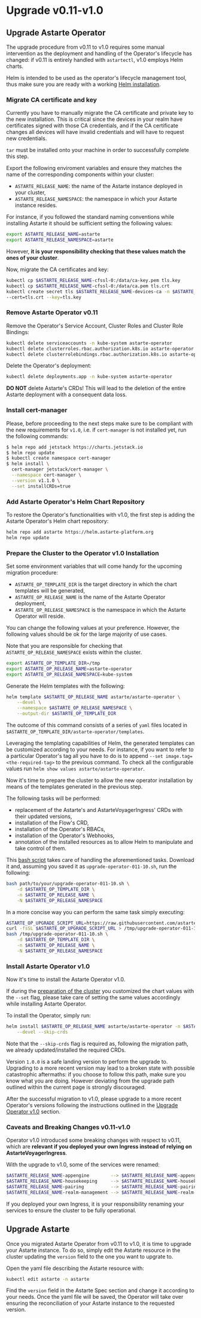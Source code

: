 # Upgrade v0.11-v1.0

## Upgrade Astarte Operator

The upgrade procedure from v0.11 to v1.0 requires some manual intervention as the deployment and
handling of the Operator's lifecycle has changed: if v0.11 is entirely handled with `astartectl`,
v1.0 employs Helm charts.

Helm is intended to be used as the operator's lifecycle management tool, thus make sure you are
ready with a working [Helm installation](https://helm.sh/docs/intro/install/).

### Migrate CA certificate and key

Currently you have to manually migrate the CA certificate and private key to the new installation.
This is critical since the devices in your realm have certificates signed with those CA credentials,
and if the CA certificate changes all devices will have invalid credentials and will have to request
new credentials.

`tar` must be installed onto your machine in order to successfully complete this step.

Export the following enviroment variables and ensure they matches the name of the corresponding
components within your cluster:
+ `ASTARTE_RELEASE_NAME`: the name of the Astarte instance deployed in your cluster,
+ `ASTARTE_RELEASE_NAMESPACE`: the namespace in which your Astarte instance resides.

For instance, if you followed the standard naming conventions while installing Astarte it should be
sufficient setting the following values:
```bash
export ASTARTE_RELEASE_NAME=astarte
export ASTARTE_RELEASE_NAMESPACE=astarte
```

However, **it is your responsibility checking that these values match the ones of your cluster**.

Now, migrate the CA certificates and key:
```bash
kubectl cp $ASTARTE_RELEASE_NAME-cfssl-0:/data/ca-key.pem tls.key
kubectl cp $ASTARTE_RELEASE_NAME-cfssl-0:/data/ca.pem tls.crt
kubectl create secret tls $ASTARTE_RELEASE_NAME-devices-ca -n $ASTARTE_RELEASE_NAMESPACE
--cert=tls.crt --key=tls.key
```

### Remove Astarte Operator v0.11

Remove the Operator's Service Account, Cluster Roles and Cluster Role Bindings:
```bash
kubectl delete serviceaccounts -n kube-system astarte-operator
kubectl delete clusterroles.rbac.authorization.k8s.io astarte-operator
kubectl delete clusterrolebindings.rbac.authorization.k8s.io astarte-operator
```

Delete the Operator's deployment:
```bash
kubectl delete deployments.app -n kube-system astarte-operator
```

**DO NOT** delete Astarte's CRDs! This will lead to the deletion of the entire Astarte deployment
with a consequent data loss.

### Install cert-manager

Please, before proceeding to the next steps make sure to be compliant with the new requirements for
`v1.0`, i.e. if `cert-manager` is not installed yet, run the following commands:
```bash
$ helm repo add jetstack https://charts.jetstack.io
$ helm repo update
$ kubectl create namespace cert-manager
$ helm install \
  cert-manager jetstack/cert-manager \
  --namespace cert-manager \
  --version v1.1.0 \
  --set installCRDs=true
```

### Add Astarte Operator's Helm Chart Repository

To restore the Operator's functionalities with v1.0, the first step is adding the Astarte Operator's
Helm chart repository:
```bash
helm repo add astarte https://helm.astarte-platform.org
helm repo update
```

### Prepare the Cluster to the Operator v1.0 Installation

Set some environment variables that will come handy for the upcoming migration procedure:
+ `ASTARTE_OP_TEMPLATE_DIR` is the target directory in which the chart templates will be generated,
+ `ASTARTE_OP_RELEASE_NAME` is the name of the Astarte Operator deployment,
+ `ASTARTE_OP_RELEASE_NAMESPACE` is the namespace in which the Astarte Operator will reside.

You can change the following values at your preference. However, the following values should be ok
for the large majority of use cases.

Note that you are responsible for checking that `ASTARTE_OP_RELEASE_NAMESPACE` exists within the
cluster.
```bash
export ASTARTE_OP_TEMPLATE_DIR=/tmp
export ASTARTE_OP_RELEASE_NAME=astarte-operator
export ASTARTE_OP_RELEASE_NAMESPACE=kube-system
```

Generate the Helm templates with the following:
```bash
helm template $ASTARTE_OP_RELEASE_NAME astarte/astarte-operator \
    --devel \
    --namespace $ASTARTE_OP_RELEASE_NAMESPACE \
    --output-dir $ASTARTE_OP_TEMPLATE_DIR
```
The outcome of this command consists of a series of `yaml` files located in
`$ASTARTE_OP_TEMPLATE_DIR/astarte-operator/templates`.

Leveraging the templating capabilities of Helm, the generated templates can be customized according
to your needs. For instance, if you want to refer to a particular Operator's tag all you have to do
is to append `--set image.tag=<the-required-tag>` to the previous command. To check all the
configurable values run `helm show values astarte/astarte-operator`.

Now it's time to prepare the cluster to allow the new operator installation by means of the
templates generated in the previous step.

The following tasks will be performed:
+ replacement of the Astarte's and AstarteVoyagerIngress' CRDs with their updated versions,
+ installation of the Flow's CRD,
+ installation of the Operator's RBACs,
+ installation of the Operator's Webhooks,
+ annotation of the installed resources as to allow Helm to manipulate and take control of them.

This [bash
script](https://github.com/astarte-platform/astarte-kubernetes-operator/blob/release-1.0/hack/upgrade-operator-011-10.sh)
takes care of handling the aforementioned tasks. Download it and, assuming you saved it as
`upgrade-operator-011-10.sh`, run the following:
```bash
bash path/to/your/upgrade-operator-011-10.sh \
    -d $ASTARTE_OP_TEMPLATE_DIR \
    -n $ASTARTE_OP_RELEASE_NAME \
    -N $ASTARTE_OP_RELEASE_NAMESPACE
```

In a more concise way you can perform the same task simply executing:
```bash
ASTARTE_OP_UPGRADE_SCRIPT_URL=https://raw.githubusercontent.com/astarte-platform/astarte-kubernetes-operator/release-1.0/hack/upgrade-operator-011-10.sh
curl -fsSL $ASTARTE_OP_UPGRADE_SCRIPT_URL > /tmp/upgrade-operator-011-10.sh
bash /tmp/upgrade-operator-011-10.sh \
    -d $ASTARTE_OP_TEMPLATE_DIR \
    -n $ASTARTE_OP_RELEASE_NAME \
    -N $ASTARTE_OP_RELEASE_NAMESPACE
```

### Install Astarte Operator v1.0

Now it's time to install the Astarte Operator v1.0.

If during the [preparation of the cluster](#prepare-the-cluster-to-the-operator-v1-0-installation)
you customized the chart values with the `--set` flag, please take care of setting the same values
accordingly while installing Astarte Operator.

To install the Operator, simply run:

```bash
helm install $ASTARTE_OP_RELEASE_NAME astarte/astarte-operator -n $ASTARTE_OP_RELEASE_NAMESPACE \
    --devel --skip-crds
```

Note that the `--skip-crds` flag is required as, following the migration path, we already
updated/installed the required CRDs.

Version `1.0.0` is a safe landing version to perform the upgrade to. Upgrading to a more recent
version may lead to a broken state with possible catastrophic aftermaths: if you choose to follow
this path, make sure you know what you are doing. However deviating from the upgrade path outlined
within the current page is strongly discouraged.

After the successful migration to v1.0, please upgrade to a more recent Operator's versions
following the instructions outlined in the [Upgrade Operator v1.0](./030-upgrade_10.html) section.

### Caveats and Breaking Changes v0.11-v1.0

Operator v1.0 introduced some breaking changes with respect to v0.11, which are **relevant if you
deployed your own Ingress instead of relying on AstarteVoyagerIngress**.

With the upgrade to v1.0, some of the services were renamed:
```bash
$ASTARTE_RELEASE_NAME-appengine        --> $ASTARTE_RELEASE_NAME-appengine-api
$ASTARTE_RELEASE_NAME-housekeeping     --> $ASTARTE_RELEASE_NAME-housekeeping-api
$ASTARTE_RELEASE_NAME-pairing          --> $ASTARTE_RELEASE_NAME-pairing-api
$ASTARTE_RELEASE_NAME-realm-management --> $ASTARTE_RELEASE_NAME-realm-management-api
```

If you deployed your own Ingress, it is your responsibility renaming your services to ensure the
cluster to be fully operational.

## Upgrade Astarte

Once you migrated Astarte Operator from v0.11 to v1.0, it is time to upgrade your Astarte instance.
To do so, simply edit the Astarte resource in the cluster updating the `version` field to the
one you want to upgrate to.

Open the yaml file describing the Astarte resource with:
```bash
kubectl edit astarte -n astarte
```

Find the `version` field in the Astarte Spec section and change it according to your needs. Once the
yaml file will be saved, the Operator will take over ensuring the reconciliation of your Astarte
instance to the requested version.
